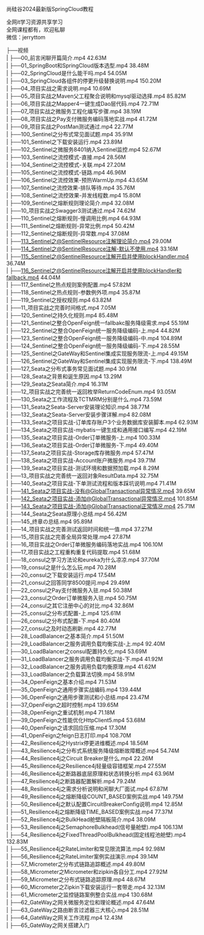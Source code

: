 尚硅谷2024最新版SpringCloud教程

全网it学习资源共享学习<br>全网课程都有，欢迎私聊<br>微信：jerryttom<br>

├──视频<br> | ├──00_前言闲聊开篇简介.mp4 42.63M<br> | ├──01_SpringBoot和SpringCloud版本选型.mp4 38.48M<br> | ├──02_SpringCloud是什么能干吗.mp4 54.05M<br> | ├──03_SpringCloud各组件的停更升级替换说明.mp4 150.20M<br> | ├──04_项目实战之需求说明.mp4 10.69M<br> | ├──05_项目实战之Maven父工程聚合说明和mysql驱动选择.mp4 85.82M<br> | ├──06_项目实战之Mapper4一键生成Dao层代码.mp4 72.71M<br> | ├──07_项目实战之微服务工程化编写步骤.mp4 38.19M<br> | ├──08_项目实战之Pay支付微服务编码落地实战.mp4 41.72M<br> | ├──09_项目实战之PostMan测试通过.mp4 22.77M<br> | ├──100_Sentinel之分布式常见面试题.mp4 35.91M<br> | ├──101_Sentinel之下载安装运行.mp4 23.89M<br> | ├──102_Sentinel之微服务8401纳入Sentinel监控.mp4 52.67M<br> | ├──103_Sentinel之流控模式-直接.mp4 28.56M<br> | ├──104_Sentinel之流控模式-关联.mp4 27.20M<br> | ├──105_Sentinel之流控模式-链路.mp4 46.96M<br> | ├──106_Sentinel之流控效果-预热WarmUp.mp4 43.65M<br> | ├──107_Sentinel之流控效果-排队等待.mp4 35.76M<br> | ├──108_Sentinel之流控效果-并发线程数.mp4 15.80M<br> | ├──109_Sentinel之熔断规则理论简介.mp4 32.08M<br> | ├──10_项目实战之Swagger3测试通过.mp4 74.62M<br> | ├──110_Sentinel之熔断规则-慢调用比例.mp4 64.93M<br> | ├──111_Sentinel之熔断规则-异常比例.mp4 50.42M<br> | ├──112_Sentinel之熔断规则-异常数.mp4 37.08M<br> | ├──113_Sentinel之@SentinelResource注解理论简介.mp4 29.00M<br> | ├──114_Sentinel之@SentinelResource注解-默认不使用.mp4 33.16M<br> | ├──115_Sentinel之@SentinelResource注解开启并使用blockHandler.mp4 36.74M<br> | ├──116_Sentinel之@SentinelResource注解开启并使用blockHandler和fallback.mp4 44.04M<br> | ├──117_Sentinel之热点规则案例配置.mp4 57.82M<br> | ├──118_Sentinel之热点规则-参数例外项.mp4 35.87M<br> | ├──119_Sentinel之授权规则.mp4 63.82M<br> | ├──11_项目实战之完善时间格式.mp4 7.05M<br> | ├──120_Sentinel之持久化规则.mp4 85.48M<br> | ├──121_Sentinel之整合OpenFeign统一fallbakc服务降级需求.mp4 55.19M<br> | ├──122_Sentinel之整合OpenFeign统一服务降级编码-上.mp4 44.82M<br> | ├──123_Sentinel之整合OpenFeign统一服务降级编码-中.mp4 104.89M<br> | ├──124_Sentinel之整合OpenFeign统一服务降级编码-下.mp4 28.55M<br> | ├──125_Sentinel之GateWay和Sentinel集成实现服务限流-上.mp4 49.15M<br> | ├──126_Sentinel之GateWay和Sentinel集成实现服务限流-下.mp4 138.49M<br> | ├──127_Seata之分布式事务常见面试题.mp4 30.91M<br> | ├──128_Seata之背景和诞生原因.mp4 13.29M<br> | ├──129_Seata之Seata简介.mp4 16.31M<br> | ├──12_项目实战之完善统一返回枚举ReturnCodeEnum.mp4 93.05M<br> | ├──130_Seata之工作流程及TCTMRM分别是什么.mp4 73.59M<br> | ├──131_Seata之Seata-Server安装理论知识.mp4 38.77M<br> | ├──132_Seata之Seata-Server安装步骤详解.mp4 82.08M<br> | ├──133_Seata之项目实战-订单库存账户3个业务数据库安装脚本.mp4 62.93M<br> | ├──134_Seata之项目实战-mybatis一键生成和通用接口编写.mp4 42.19M<br> | ├──135_Seata之项目实战-Order订单微服务-上.mp4 100.33M<br> | ├──136_Seata之项目实战-Order订单微服务-下.mp4 49.40M<br> | ├──137_Seata之项目实战-Storage库存微服务.mp4 57.47M<br> | ├──138_Seata之项目实战-Account账户微服务.mp4 39.71M<br> | ├──139_Seata之项目实战-测试环境和数据预加载.mp4 8.29M<br> | ├──13_项目实战之完善统一返回对象ResultData.mp4 32.75M<br> | ├──140_Seata之项目实战-下单测试流程和版本踩坑说明.mp4 71.41M<br> | ├──141_Seata之项目实战-没有@GlobalTransactional异常情况.mp4 39.65M<br> | ├──142_Seata之项目实战-添加@GlobalTransactional异常情况.mp4 101.85M<br> | ├──143_Seata之项目实战-添加@GlobalTransactional正常情况.mp4 25.71M<br> | ├──144_Seata之Seata原理小总结.mp4 56.42M<br> | ├──145_终章の总结.mp4 95.89M<br> | ├──14_项目实战之完善测试返回时间和统一值.mp4 37.27M<br> | ├──15_项目实战之完善全局异常处理.mp4 27.87M<br> | ├──16_项目实战之Order订单微服务编码落地实战.mp4 106.10M<br> | ├──17_项目实战之工程重构重复代码提取.mp4 51.68M<br> | ├──18_consul之学习方法论和eureka为什么凉凉.mp4 37.70M<br> | ├──19_consul之是什么怎么玩.mp4 70.28M<br> | ├──20_consul之下载安装运行.mp4 17.54M<br> | ├──21_consul之回答同学8500提问.mp4 29.49M<br> | ├──22_consul之Pay支付微服务入驻.mp4 50.38M<br> | ├──23_consul之Order订单微服务入驻.mp4 50.75M<br> | ├──24_consul之其它注册中心的对比.mp4 32.86M<br> | ├──25_consul之分布式配置-上.mp4 125.61M<br> | ├──26_consul之分布式配置-下.mp4 80.40M<br> | ├──27_consul之及时动态刷新.mp4 42.77M<br> | ├──28_LoadBalancer之基本简介.mp4 51.50M<br> | ├──29_LoadBalancer之服务调用负载均衡实战-上.mp4 92.40M<br> | ├──30_LoadBalancer之consul配置持久化.mp4 53.69M<br> | ├──31_LoadBalancer之服务调用负载均衡实战-下.mp4 41.92M<br> | ├──32_LoadBalancer之服务调用负载均衡原理.mp4 41.62M<br> | ├──33_LoadBalancer之负载算法切换.mp4 58.91M<br> | ├──34_OpenFeign之基本介绍.mp4 71.53M<br> | ├──35_OpenFeign之通用步骤实战编码.mp4 139.44M<br> | ├──36_OpenFeign之通用步骤测试和小总结.mp4 23.47M<br> | ├──37_OpenFeign之超时控制.mp4 139.65M<br> | ├──38_OpenFeign之重试机制.mp4 71.18M<br> | ├──39_OpenFeign之性能优化HttpClient5.mp4 53.68M<br> | ├──40_OpenFeign之请求回应压缩.mp4 17.30M<br> | ├──41_OpenFeign之feign日志打印.mp4 108.70M<br> | ├──42_Resilience4j之Hystrix停更进维概述.mp4 18.56M<br> | ├──43_Resilience4j之分布式系统服务降级熔断故障概述.mp4 54.74M<br> | ├──44_Resilience4j之Circuit Breaker是什么.mp4 22.26M<br> | ├──45_Resilience4j之Resilience4j轻量级容错框架.mp4 27.55M<br> | ├──46_Resilience4j之断路器底层原理和状态转换分析.mp4 63.96M<br> | ├──47_Resilience4j之断路器配置解析.mp4 79.24M<br> | ├──48_Resilience4j之需求分析说明和闲聊大厂面试.mp4 67.87M<br> | ├──49_Resilience4j之熔断降级COUNT_BASED案例实战.mp4 149.75M<br> | ├──50_Resilience4j之默认配置CircuitBreakerConfig说明.mp4 12.85M<br> | ├──51_Resilience4j之熔断降级TIME_BASED案例实战.mp4 77.37M<br> | ├──52_Resilience4j之BulkHead舱壁隔板简介.mp4 38.09M<br> | ├──53_Resilience4j之SemaphoreBulkhead(信号量舱壁).mp4 106.13M<br> | ├──54_Resilience4j之FixedThreadPoolBulkhead(固定线程池舱壁).mp4 132.83M<br> | ├──55_Resilience4j之RateLimiter和常见限流算法.mp4 92.98M<br> | ├──56_Resilience4j之RateLimiter案例实战演示.mp4 39.14M<br> | ├──57_Micrometer之分布式链路追踪概述.mp4 49.80M<br> | ├──58_Micrometer之Micrometer和zipkin各自分工.mp4 27.92M<br> | ├──59_Micrometer之分布式链路追踪原理.mp4 48.67M<br> | ├──60_Micrometer之Zipkin下载安装运行一套带走.mp4 32.13M<br> | ├──61_Micrometer之监控链路案例整合实战.mp4 130.68M<br> | ├──62_GateWay之网关微服务定位和理论概述.mp4 47.64M<br> | ├──63_GateWay之路由断言过滤器三大核心.mp4 28.51M<br> | ├──64_GateWay之网关工作流程.mp4 12.43M<br> | ├──65_GateWay之网关搭建入门